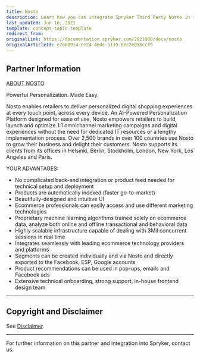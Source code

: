```yaml
---
title: Nosto
description: Learn how you can integrate Spryker Third Party Nosto in to your Spryker Cloud Commerce OS based projects.
last_updated: Jun 16, 2021
template: concept-topic-template
redirect_from:
originalLink: https://documentation.spryker.com/2021080/docs/nosto
originalArticleId: e7d00914-ce24-46dc-a139-0ec2e038ccf9
---
```


## Partner Information

[ABOUT NOSTO](https://www.nosto.com/)

Powerful Personalization. Made Easy.

Nosto enables retailers to deliver personalized digital shopping experiences at every touch point, across every device. An AI-Powered Personalization Platform designed for ease of use, Nosto empowers retailers to build, launch and optimize 1:1 omnichannel marketing campaigns and digital experiences without the need for dedicated IT resources or a lengthy
implementation process. Over 2,500 brands in over 100 countries use Nosto to grow their business and delight their customers. Nosto supports its clients from its offices in Helsinki, Berlin, Stockholm, London, New York, Los Angeles and Paris.

YOUR ADVANTAGES:

- No complicated back-end integration or product feed needed for technical setup and deployment
- Products are automatically indexed (faster go-to-market)
- Beautifully-designed and intuitive UI
- Ecommerce professionals can easily access and use different marketing technologies
- Proprietary machine learning algorithms trained solely on ecommerce data, analyze both online and offline transactional and behavioral data
- Highly scalable infrastructure capable of dealing with 3Mil concurrent sessions in real time
- Integrates seamlessly with leading ecommerce technology providers and platforms
- Segments can be created individually and via Nosto and directly exported to the Facebook, ESP, Google accounts
- Product recommendations can be used in pop-ups, emails and Facebook ads
- Extensive technical onboarding, strong support, in-house frontend design team

---

## Copyright and Disclaimer

See [Disclaimer](https://github.com/spryker/spryker-documentation).

---
For further information on this partner and integration into Spryker,  contact us.

<div class="hubspot-form js-hubspot-form" data-portal-id="2770802" data-form-id="163e11fb-e833-4638-86ae-a2ca4b929a41" id="hubspot-1"></div>
